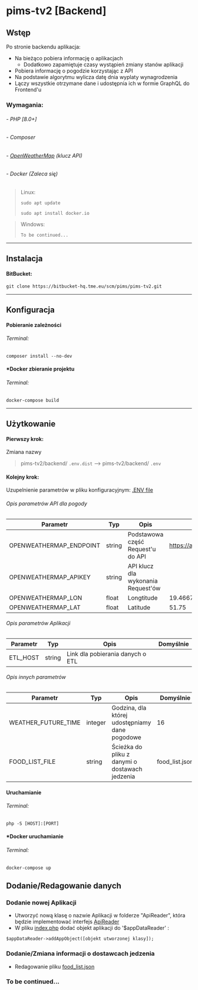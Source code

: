 # pims-tv2 [Backend]
## Wstęp
Po stronie backendu aplikacja:
* Na bieżąco pobiera informację o aplikacjach
  * Dodatkowo zapamiętuje czasy wystąpień zmiany stanów aplikacji
* Pobiera informację o pogodzie korzystając z API
* Na podstawie algorytmu wylicza datę dnia wyplaty wynagrodzenia
* Lączy wszystkie otrzymane dane i udostępnia ich w formie GraphQL do Frontend'u
  
### Wymagania:
###### - PHP [8.0+]
###### - Composer
###### - [OpenWeatherMap](https://openweathermap.org/) (klucz API)
###### - Docker (Zaleca się)
> Linux:
>
> ```sudo apt update```
>
> ```sudo apt install docker.io```

>Windows:
>
>```To be continued...```
---
## Instalacja
#### BitBucket:
```
git clone https://bitbucket-hq.tme.eu/scm/pims/pims-tv2.git
```
---
## Konfiguracja
#### Pobieranie zależności
###### Terminal:
```
composer install --no-dev
```
#### *Docker zbieranie projektu
###### Terminal:
```
docker-compose build
```
---
## Użytkowanie
#### Pierwszy krok:

 Zmiana nazwy
> pims-tv2/backend/ ```.env.dist``` --> pims-tv2/backend/ ```.env```
#### Kolejny krok:
Uzupelnienie parametrów w pliku konfiguracyjnym: [.ENV file](../backend/.env.dist)
###### Opis parametrów API dla pogody
| Parametr                | Typ     | Opis                               | Domyślnie                                       |
| ----------------------- | ------- | ---------------------------------- | ----------------------------------------------- |
| OPENWEATHERMAP_ENDPOINT | string  | Podstawowa część Request'u do API  | https://api.openweathermap.org/data/2.5/onecall |
| OPENWEATHERMAP_APIKEY   | string  | API klucz dla wykonania Request'ów |                                                 |
| OPENWEATHERMAP_LON      | float   | Longtitude                         | 19.4667                                         |
| OPENWEATHERMAP_LAT      | float   | Latitude                           | 51.75                                           |

###### Opis parametrów Aplikacji
| Parametr                | Typ     | Opis                               | Domyślnie     |
| ----------------------- | ------- | ---------------------------------- | ------------- |
| ETL_HOST                | string  | Link dla pobierania danych o ETL   |               |

###### Opis innych parametrów
| Parametr                | Typ     | Opis                                           | Domyślnie      |
| ----------------------- | ------- | ---------------------------------------------- | -------------- |
| WEATHER_FUTURE_TIME     | integer | Godzina, dla której udostępniamy dane pogodowe | 16             |
| FOOD_LIST_FILE          | string  | Ścieżka do pliku z danymi o dostawach jedzenia | food_list.json |

#### Uruchamianie
###### Terminal:
```
php -S [HOST]:[PORT]
```
#### *Docker uruchamianie
###### Terminal:
```
docker-compose up
```

## Dodanie/Redagowanie danych
### Dodanie nowej Aplikacji
* Utworzyć nową klasę o nazwie Aplikacji w folderze "ApiReader", która będzie implementować interfejs [ApiReader](src/ApiReader.php)
* W pliku [index.php](index.php) dodać objekt aplikacji do '$appDataReader' :
```
$appDataReader->addAppObject([objekt utworzonej klasy]);
```
### Dodanie/Zmiana informacji o dostawcach jedzenia
* Redagowanie pliku [food_list.json](food_list.json)
### To be continued...